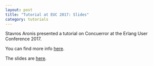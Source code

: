 ```yaml
---
layout: post
title: "Tutorial at EUC 2017: Slides"
category: tutorials
---
```


Stavros Aronis presented a tutorial on Concuerror at the Erlang User Conference 2017.

You can find more info [here](http://www.erlang-factory.com/euc2017/stavros-aronis).

The slides are [here](https://goo.gl/Mhulbn).
